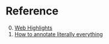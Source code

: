 # Reference

0. [Web Highlights](https://web-highlights.com/)
0. [How to annotate literally everything](https://beepb00p.xyz/annotating.html)

